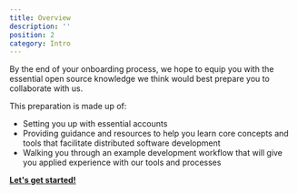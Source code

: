 ```yaml
---
title: Overview 
description: ''
position: 2
category: Intro
---
```


By the end of your onboarding process, we hope to equip you with the essential open source knowledge we think would best prepare you to collaborate with us. 

This preparation is made up of:

- Setting you up with essential accounts 
- Providing guidance and resources to help you learn core concepts and tools that facilitate distributed software development
- Walking you through an example development workflow that will give you applied experience with our tools and processes

**[Let's get started!](/setup/index)**